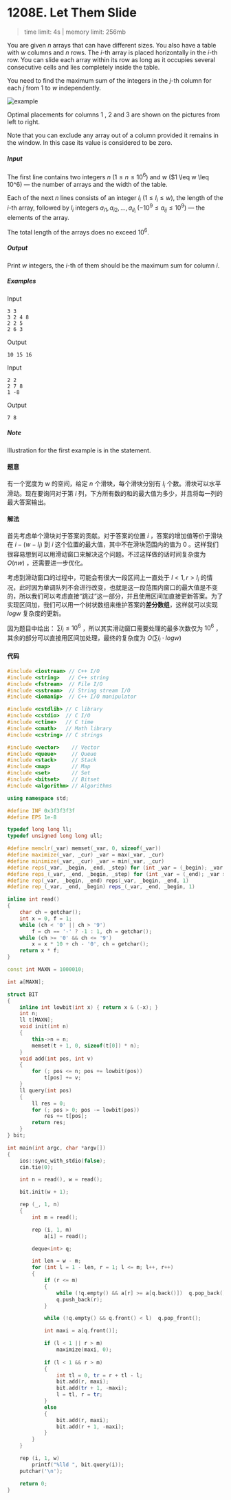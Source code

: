 # 1208E. Let Them Slide

> time limit: 4s | memory limit: 256mb

You are given $n$ arrays that can have different sizes. You also have a table with $w$ columns and $n$ rows. The $i$-th array is placed horizontally in the $i$-th row. You can slide each array within its row as long as it occupies several consecutive cells and lies completely inside the table.

You need to find the maximum sum of the integers in the $j$-th column for each $j$ from $1$ to $w$ independently.

![example](/assets/1208E.png)

Optimal placements for columns $1$
, $2$ and $3$ are shown on the pictures from left to right.

Note that you can exclude any array out of a column provided it remains in the window. In this case its value is considered to be zero.

##### Input

The first line contains two integers $n$ ($1 \leq n \leq 10^6$) and $w$ ($1 \leq w \leq 10^6) — the number of arrays and the width of the table.

Each of the next $n$ lines consists of an integer $l_i$ ($1 \leq l_i \leq w$), the length of the $i$-th array, followed by $l_i$ integers $a_{i1},a_{i2},...,a_{il_i}$ ($-10^9 \leq a_{ij} \leq 10^9$) — the elements of the array.

The total length of the arrays does no exceed $10^6$.

##### Output

Print $w$ integers, the $i$-th of them should be the maximum sum for column $i$.

##### Examples

Input
```text
3 3
3 2 4 8
2 2 5
2 6 3
```
Output
```text
10 15 16 
```

Input
```text
2 2
2 7 8
1 -8
```
Output
```text
7 8 
```

##### Note

Illustration for the first example is in the statement.

#### 题意

有一个宽度为 $w$ 的空间，给定 $n$ 个滑块，每个滑块分别有 $l_i$ 个数。滑块可以水平滑动。现在要询问对于第 $i$ 列，下方所有数的和的最大值为多少，并且将每一列的最大答案输出。

#### 解法

首先考虑单个滑块对于答案的贡献。对于答案的位置 $i$ ，答案的增加值等价于滑块在 $i - (w - l_i)$ 到 $i$ 这个位置的最大值，其中不在滑块范围内的值为 $0$ 。这样我们很容易想到可以用滑动窗口来解决这个问题。不过这样做的话时间复杂度为 $O(nw)$ ，还需要进一步优化。

考虑到滑动窗口的过程中，可能会有很大一段区间上一直处于 $l < 1, r > l_i$ 的情况，此时因为单调队列不会进行改变，也就是这一段范围内窗口的最大值是不变的，所以我们可以考虑直接“跳过”这一部分，并且使用区间加直接更新答案。为了实现区间加，我们可以用一个树状数组来维护答案的**差分数组**，这样就可以实现 $logw$ 复杂度的更新。

因为题目中给出： $\sum l_i \leq 10^6$ ，所以其实滑动窗口需要处理的最多次数仅为 $10^6$ ，其余的部分可以直接用区间加处理，最终的复杂度为 $O(\sum l_i  \cdot logw)$

#### 代码

```cpp
#include <iostream> // C++ I/O
#include <string>   // C++ string
#include <fstream>  // File I/O
#include <sstream>  // String stream I/O
#include <iomanip>  // C++ I/O manipulator

#include <cstdlib> // C library
#include <cstdio>  // C I/O
#include <ctime>   // C time
#include <cmath>   // Math library
#include <cstring> // C strings

#include <vector>    // Vector
#include <queue>     // Queue
#include <stack>     // Stack
#include <map>       // Map
#include <set>       // Set
#include <bitset>    // Bitset
#include <algorithm> // Algorithms

using namespace std;

#define INF 0x3f3f3f3f
#define EPS 1e-8

typedef long long ll;
typedef unsigned long long ull;

#define memclr(_var) memset(_var, 0, sizeof(_var))
#define maximize(_var, _cur) _var = max(_var, _cur)
#define minimize(_var, _cur) _var = min(_var, _cur)
#define reps(_var, _begin, _end, _step) for (int _var = (_begin); _var <= (_end); _var += (_step))
#define reps_(_var, _end, _begin, _step) for (int _var = (_end); _var >= (_begin); _var -= (_step))
#define rep(_var, _begin, _end) reps(_var, _begin, _end, 1)
#define rep_(_var, _end, _begin) reps_(_var, _end, _begin, 1)

inline int read()
{
    char ch = getchar();
    int x = 0, f = 1;
    while (ch < '0' || ch > '9')
        f = ch == '-' ? -1 : 1, ch = getchar();
    while (ch >= '0' && ch <= '9')
        x = x * 10 + ch - '0', ch = getchar();
    return x * f;
}

const int MAXN = 1000010;

int a[MAXN];

struct BIT
{
    inline int lowbit(int x) { return x & (-x); }
    int n;
    ll t[MAXN];
    void init(int n)
    {
        this->n = n;
        memset(t + 1, 0, sizeof(t[0]) * n);
    }
    void add(int pos, int v)
    {
        for (; pos <= n; pos += lowbit(pos))
            t[pos] += v;
    }
    ll query(int pos)
    {
        ll res = 0;
        for (; pos > 0; pos -= lowbit(pos))
            res += t[pos];
        return res;
    }
} bit;

int main(int argc, char *argv[])
{
    ios::sync_with_stdio(false);
    cin.tie(0);

    int n = read(), w = read();

    bit.init(w + 1);

    rep (_, 1, n)
    {
        int m = read();

        rep (i, 1, m)
            a[i] = read();

        deque<int> q;

        int len = w - m;
        for (int l = 1 - len, r = 1; l <= m; l++, r++)
        {
            if (r <= m)
            {
                while (!q.empty() && a[r] >= a[q.back()])  q.pop_back();
                q.push_back(r);
            }

            while (!q.empty() && q.front() < l)  q.pop_front();

            int maxi = a[q.front()];

            if (l < 1 || r > m)
                maximize(maxi, 0);
            
            if (l < 1 && r > m)
            {
                int tl = 0, tr = r + tl - l;
                bit.add(r, maxi);
                bit.add(tr + 1, -maxi);
                l = tl, r = tr;
            }
            else
            {
                bit.add(r, maxi);
                bit.add(r + 1, -maxi);
            }
        }
    }

    rep (i, 1, w)
        printf("%lld ", bit.query(i));
    putchar('\n');

    return 0;
}
```
